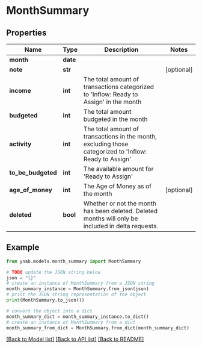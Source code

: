 # MonthSummary


## Properties

Name | Type | Description | Notes
------------ | ------------- | ------------- | -------------
**month** | **date** |  | 
**note** | **str** |  | [optional] 
**income** | **int** | The total amount of transactions categorized to &#39;Inflow: Ready to Assign&#39; in the month | 
**budgeted** | **int** | The total amount budgeted in the month | 
**activity** | **int** | The total amount of transactions in the month, excluding those categorized to &#39;Inflow: Ready to Assign&#39; | 
**to_be_budgeted** | **int** | The available amount for &#39;Ready to Assign&#39; | 
**age_of_money** | **int** | The Age of Money as of the month | [optional] 
**deleted** | **bool** | Whether or not the month has been deleted.  Deleted months will only be included in delta requests. | 

## Example

```python
from ynab.models.month_summary import MonthSummary

# TODO update the JSON string below
json = "{}"
# create an instance of MonthSummary from a JSON string
month_summary_instance = MonthSummary.from_json(json)
# print the JSON string representation of the object
print(MonthSummary.to_json())

# convert the object into a dict
month_summary_dict = month_summary_instance.to_dict()
# create an instance of MonthSummary from a dict
month_summary_from_dict = MonthSummary.from_dict(month_summary_dict)
```
[[Back to Model list]](../README.md#documentation-for-models) [[Back to API list]](../README.md#documentation-for-api-endpoints) [[Back to README]](../README.md)


